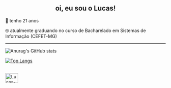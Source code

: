 <div align="center">
  <h2> oi, eu sou o Lucas! </h2>
</div>

🎂 tenho 21 anos

🤓 atualmente graduando no curso de Bacharelado em Sistemas de Informação (CEFET-MG)

___

![Anurag's GitHub stats](https://github-readme-stats.vercel.app/api?username=lucasotavio1&show_icons=true&theme=transparent)

[![Top Langs](https://github-readme-stats.vercel.app/api/top-langs/?username=lucasotavio1&theme=transparent)](https://github.com/anuraghazra/github-readme-stats)
<div style="display: inline_block"><br>

   <img align="center" alt="Lucas-c" height="30" width="40" src="https://cdn.jsdelivr.net/gh/devicons/devicon@latest/icons/c/c-original.svg">
  
</div>
